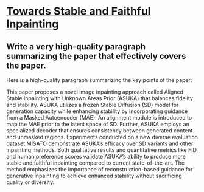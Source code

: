# [Towards Stable and Faithful Inpainting](https://arxiv.org/abs/2312.04831)

## Write a very high-quality paragraph summarizing the paper that effectively covers the paper.

 Here is a high-quality paragraph summarizing the key points of the paper:

This paper proposes a novel image inpainting approach called Aligned Stable Inpainting with Unknown Areas Prior (ASUKA) that balances fidelity and stability. ASUKA utilizes a frozen Stable Diffusion (SD) model for generation capacity while enhancing stability by incorporating guidance from a Masked Autoencoder (MAE). An alignment module is introduced to map the MAE prior to the latent space of SD. Further, ASUKA employs an specialized decoder that ensures consistency between generated content and unmasked regions. Experiments conducted on a new diverse evaluation dataset MISATO demonstrate ASUKA’s efficacy over SD variants and other inpainting methods. Both qualitative results and quantitative metrics like FID and human preference scores validate ASUKA’s ability to produce more stable and faithful inpainting compared to current state-of-the-art. The method emphasizes the importance of reconstruction-based guidance for generative inpainting to achieve enhanced stability without sacrificing quality or diversity.
